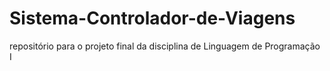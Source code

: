 # Sistema-Controlador-de-Viagens
repositório para o projeto final da disciplina de Linguagem de Programação I
